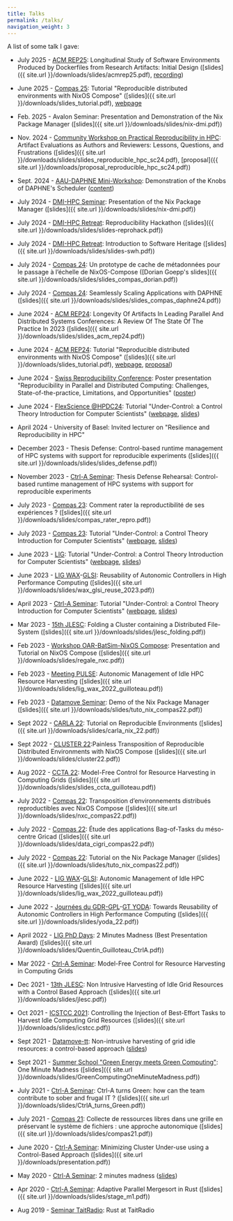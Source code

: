 ```yaml
---
title: Talks
permalink: /talks/
navigation_weight: 3
---
```


A list of some talk I gave:

- July 2025 - [ACM REP25](https://acm-rep.github.io/2025): Longitudinal Study of Software Environments Produced by Dockerfiles from Research Artifacts: Initial Design ([slides]({{ site.url }}/downloads/slides/acmrep25.pdf), [recording](https://youtu.be/GNWJzsweWUQ))

- June 2025 - [Compas 25](https://2025.compas-conference.fr/tutoriaux): Tutorial "Reproducible distributed environments with NixOS Compose" ([slides]({{ site.url }}/downloads/slides_tutorial.pdf), [webpage](https://nixos-compose.gitlabpages.inria.fr/tuto-nxc/)

- Feb. 2025 - Avalon Seminar: Presentation and Demonstration of the Nix Package Manager ([slides]({{ site.url }}/downloads/slides/nix-dmi.pdf))

- Nov. 2024 - [Community Workshop on Practical Reproducibility in HPC](https://reproduciblehpc.org/): Artifact Evaluations as Authors and Reviewers: Lessons, Questions, and Frustrations ([slides]({{ site.url }}/downloads/slides/slides_reproducible_hpc_sc24.pdf), [proposal]({{ site.url }}/downloads/proposal_reproducible_hpc_sc24.pdf))

- Sept. 2024 - [AAU-DAPHNE Mini-Workshop](https://www.en.aau.dk/): Demonstration of the Knobs of DAPHNE's Scheduler ([content](https://archive.softwareheritage.org/browse/origin/directory/?origin_url=https://bitbucket.org/unibasdmihpc/daphne-mini-workshop-demo&timestamp=2024-09-17T14:53:48.797145%2B00:00))

- July 2024 - [DMI-HPC Seminar](https://hpc.dmi.unibas.ch/): Presentation of the Nix Package Manager ([slides]({{ site.url }}/downloads/slides/nix-dmi.pdf))

- July 2024 - [DMI-HPC Retreat](https://hpc.dmi.unibas.ch/): Reproducibility Hackathon ([slides]({{ site.url }}/downloads/slides/slides-reprohack.pdf))

- July 2024 - [DMI-HPC Retreat](https://hpc.dmi.unibas.ch/): Introduction to Software Heritage ([slides]({{ site.url }}/downloads/slides/slides-swh.pdf))

- July 2024 - [Compas 24](https://2024.compas-conference.fr/programme): Un prototype de cache de métadonnées pour le passage à l’échelle de NixOS-Compose ([Dorian Goepp's slides]({{ site.url }}/downloads/slides/slides_compas_dorian.pdf))

- July 2024 - [Compas 24](https://2024.compas-conference.fr/programme): Seamlessly Scaling Applications with DAPHNE ([slides]({{ site.url }}/downloads/slides/slides_compas_daphne24.pdf))

- June 2024 - [ACM REP24](https://acm-rep.github.io/2024/): Longevity Of Artifacts In Leading Parallel And Distributed Systems Conferences: A Review Of The State Of The Practice In 2023 ([slides]({{ site.url }}/downloads/slides/slides_acm_rep24.pdf))

- June 2024 - [ACM REP24](https://acm-rep.github.io/2024/): Tutorial "Reproducible distributed environments with NixOS Compose" ([slides]({{ site.url }}/downloads/slides_tutorial.pdf), [webpage](https://nixos-compose.gitlabpages.inria.fr/tuto-nxc/), [proposal](https://hal.science/hal-04613983/document))

- June 2024 - [Swiss Reproducibility Conference](https://reproducibility.ch): Poster presentation "Reproducibility in Parallel and Distributed Computing: Challenges, State-of-the-practice, Limitations, and Opportunities" ([poster](https://hal.science/hal-04601351/document))

- June 2024 - [FlexScience @HPDC24](https://sites.google.com/view/flexscience): Tutorial "Under-Control: a Control Theory Introduction for Computer Scientists" ([webpage](https://control-for-computing.gitlabpages.inria.fr/tutorial/intro.html), [slides](https://gitlab.inria.fr/control-for-computing/tutorial/-/jobs/artifacts/master/raw/slides.pdf?job=slides))

- April 2024 - University of Basel: Invited lecturer on "Resilience and Reproducibility in HPC"

- December 2023 - Thesis Defense: Control-based runtime management of HPC systems with support for reproducible experiments ([slides]({{ site.url }}/downloads/slides/slides_defense.pdf))

- November 2023 - [Ctrl-A Seminar](https://team.inria.fr/ctrl-a/members/eric-rutten/labex/staars-seminars-html/): Thesis Defense Rehearsal: Control-based runtime management of HPC systems with support for reproducible experiments

- July 2023 - [Compas 23](https://2023.compas-conference.fr/programme): Comment rater la reproductibilité de ses expériences ? ([slides]({{ site.url }}/downloads/slides/compas_rater_repro.pdf))

- July 2023 - [Compas 23](https://2023.compas-conference.fr/tutoriaux): Tutorial "Under-Control: a Control Theory Introduction for Computer Scientists" ([webpage](https://control-for-computing.gitlabpages.inria.fr/tutorial/intro.html), [slides](https://gitlab.inria.fr/control-for-computing/tutorial/-/jobs/artifacts/master/raw/slides.pdf?job=slides))

- June 2023 - [LIG](https://www.liglab.fr/fr): Tutorial "Under-Control: a Control Theory Introduction for Computer Scientists" ([webpage](https://control-for-computing.gitlabpages.inria.fr/tutorial/intro.html), [slides](https://gitlab.inria.fr/control-for-computing/tutorial/-/jobs/artifacts/master/raw/slides.pdf?job=slides))

- June 2023 - [LIG WAX](https://www.liglab.fr/fr)-[GLSI](https://www.liglab.fr/fr/recherche/axes-recherche/genie-des-logiciels-et-des-systemes-dinformation): Reusability of Autonomic Controllers in High Performance Computing ([slides]({{ site.url }}/downloads/slides/wax_glsi_reuse_2023.pdf))

- April 2023 - [Ctrl-A Seminar](https://team.inria.fr/ctrl-a/members/eric-rutten/labex/staars-seminars-html/): Tutorial "Under-Control: a Control Theory Introduction for Computer Scientists" ([webpage](https://control-for-computing.gitlabpages.inria.fr/tutorial/intro.html), [slides](https://gitlab.inria.fr/control-for-computing/tutorial/-/jobs/artifacts/master/raw/slides.pdf?job=slides))

- Mar 2023 - [15th JLESC](https://events.hifis.net/event/617/): Folding a Cluster containing a Distributed File-System ([slides]({{ site.url }}/downloads/slides/jlesc_folding.pdf))

- Feb 2023 - [Workshop OAR-BatSim-NixOS Compose](https://regale-project.eu/): Presentation and Tutorial on NixOS Compose ([slides]({{ site.url }}/downloads/slides/regale_nxc.pdf))

- Feb 2023 - [Meeting PULSE](https://www.inria.fr/en/pulse): Autonomic Management of Idle HPC Resource Harvesting ([slides]({{ site.url }}/downloads/slides/lig_wax_2022_guilloteau.pdf))

- Feb 2023 - [Datamove Seminar](https://team.inria.fr/datamove/): Demo of the Nix Package Manager ([slides]({{ site.url }}/downloads/slides/tuto_nix_compas22.pdf))

- Sept 2022 - [CARLA 22](http://carla22.org/index.html): Tutorial on Reproducible Environments ([slides]({{ site.url }}/downloads/slides/carla_nix_22.pdf))

- Sept 2022 - [CLUSTER 22](https://clustercomp.org/2022/):Painless Transposition of Reproducible Distributed Environments with NixOS Compose  ([slides]({{ site.url }}/downloads/slides/cluster22.pdf))

- Aug 2022 - [CCTA 22](https://ccta2022.ieeecss.org/): Model-Free Control for Resource Harvesting in Computing Grids ([slides]({{ site.url }}/downloads/slides/slides_ccta_guilloteau.pdf))

- July 2022 - [Compas 22](https://2022.compas-conference.fr/programme/): Transposition d’environnements distribués reproductibles avec NixOS Compose ([slides]({{ site.url }}/downloads/slides/nxc_compas22.pdf))

- July 2022 - [Compas 22](https://2022.compas-conference.fr/programme/): Étude des applications Bag-of-Tasks du méso-centre Gricad ([slides]({{ site.url }}/downloads/slides/data_cigri_compas22.pdf))

- July 2022 - [Compas 22](https://2022.compas-conference.fr/tutoriaux/): Tutorial on the Nix Package Manager ([slides]({{ site.url }}/downloads/slides/tuto_nix_compas22.pdf))

- June 2022 - [LIG WAX](https://www.liglab.fr/fr)-[GLSI](https://www.liglab.fr/fr/recherche/axes-recherche/genie-des-logiciels-et-des-systemes-dinformation): Autonomic Management of Idle HPC Resource Harvesting ([slides]({{ site.url }}/downloads/slides/lig_wax_2022_guilloteau.pdf))

- June 2022 - [Journées du GDR-GPL](https://gdr-gpl-2022.sciencesconf.org/)-[GT YODA](https://gdrgpl.myxwiki.org/xwiki/bin/view/Main/GTs/YODA/): Towards Reusability of Autonomic Controllers in High Performance Computing ([slides]({{ site.url }}/downloads/slides/yoda_22.pdf))

- April 2022 - [LIG PhD Days](https://www.liglab.fr/en/home): 2 Minutes Madness (Best Presentation Award) ([slides]({{ site.url }}/downloads/slides/Quentin_Guilloteau_CtrlA.pdf))

- Mar 2022 - [Ctrl-A Seminar](https://team.inria.fr/ctrl-a/members/eric-rutten/labex/staars-seminars-html/):  Model-Free Control for Resource Harvesting in Computing Grids

- Dec 2021 - [13th JLESC](https://icl.utk.edu/jlesc13/): Non Intrusive Harvesting of Idle Grid Resources with a Control Based Approach ([slides]({{ site.url }}/downloads/slides/jlesc.pdf))

- Oct 2021 - [ICSTCC 2021](https://icstcc2021.ac.tuiasi.ro/): Controlling the Injection of Best-Effort Tasks to Harvest Idle Computing Grid Resources ([slides]({{ site.url }}/downloads/slides/icstcc.pdf))

- Sept 2021 - [Datamove-tt](https://team.inria.fr/datamove/talks/): Non-intrusive harvesting of grid idle resources: a control-based approach ([slides](https://team.inria.fr/datamove/files/2021/09/210922-slides-quentin-guilloteau.pdf))

- Sept 2021 - [Summer School "Green Energy meets Green Computing"](https://www.simula.no/education/courses/green-computing-meets-green-energy): One Minute Madness ([slides]({{ site.url }}/downloads/slides/GreenComputingOneMinuteMadness.pdf))

- July 2021 - [Ctrl-A Seminar](https://team.inria.fr/ctrl-a/members/eric-rutten/labex/staars-seminars-html/): Ctrl-A turns Green: how can the team contribute to sober and frugal IT ? ([slides]({{ site.url }}/downloads/slides/CtrlA_turns_Green.pdf))

- July 2021 - [Compas 21](https://2021.compas-conference.fr/): Collecte de ressources libres dans une grille en préservant le système de fichiers : une approche autonomique ([slides]({{ site.url }}/downloads/slides/compas21.pdf))

- June 2020 - [Ctrl-A Seminar](https://team.inria.fr/ctrl-a/members/eric-rutten/labex/staars-seminars-html/): Minimizing Cluster Under-use using a Control-Based Approach ([slides]({{ site.url }}/downloads/presentation.pdf))

- May 2020 - [Ctrl-A Seminar](https://team.inria.fr/ctrl-a/members/eric-rutten/labex/staars-seminars-html/): 2 minutes madness ([slides](https://team.inria.fr/ctrl-a/files/2020/05/CTRL_A_One_Minute_Madness.pdf))

- Apr 2020 - [Ctrl-A Seminar](https://team.inria.fr/ctrl-a/members/eric-rutten/labex/staars-seminars-html/): Adaptive Parallel Mergesort in Rust ([slides]({{ site.url }}/downloads/slides/stage_m1.pdf))

- Aug 2019 - [Seminar TaitRadio](https://www.taitradio.com/): Rust at TaitRadio
